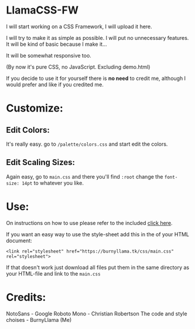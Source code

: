 # LlamaCSS-FW
I will start working on a CSS Framework, I will upload it here.

I will try to make it as simple as possible. I will put no unnecessary features.
It will be kind of basic because I make it...

It will be somewhat responsive too.

(By now it's pure CSS, no JavaScript. Excluding demo.html)

If you decide to use it for yourself there is **no need** to credit me, although I would prefer and like if you credited me.

# Customize:
## Edit Colors:
It's really easy. go to `/palette/colors.css` and start edit the colors.

## Edit Scaling Sizes:
Again easy, go to `main.css` and there you'll find `:root` change the `font-size: 14pt` to whatever you like.

# Use:
On instructions on how to use please refer to the included [click here](https://burnyllama.tk/css).

If you want an easy way to use the style-sheet add this in the <head> of your HTML document:
```
<link rel="stylesheet" href="https://burnyllama.tk/css/main.css" rel="stylesheet">
```

If that doesn't work just download all files put them in the same directory as your HTML-file and link to the `main.css`

# Credits:
NotoSans - Google
Roboto Mono - Christian Robertson
The code and style choises - BurnyLlama (Me)  
